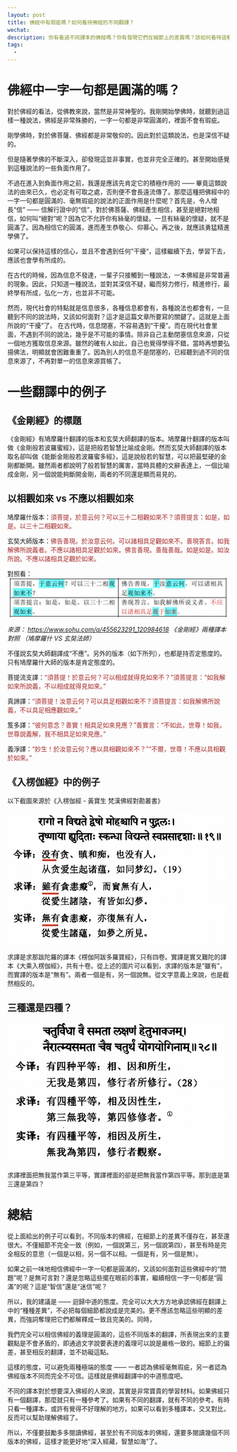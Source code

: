 ```yaml
---
layout: post
title: 佛經中有瑕疵嗎？如何看待佛經的不同翻譯？
wechat: 
description: 你有看過不同譯本的佛經嗎？你有發現它們在細節上的差異嗎？該如何看待這種差異呢？可以用中道的態度看待它們，即承認它們在翻譯上的不同和細節差異，但這些並不影響我們學習佛經的主要意思和義理，甚至不同的譯本提供的交叉參考可以幫助我們更好地深入經藏。
tags:
  - 
---
```


# 佛經中一字一句都是圓滿的嗎？

對於佛經的看法，從佛教來說，當然是非常神聖的。我剛開始學佛時，就聽到過這樣一種說法，佛經是非常殊勝的，一字一句都是非常圓滿的，裡面不會有瑕疵。

剛學佛時，對於佛菩薩、佛經都是非常敬仰的。因此對於這類說法，也是深信不疑的。

但是隨著學佛的不斷深入，卻發現這並非事實，也並非完全正確的。甚至開始感覺到這種說法的一些負面作用了。

不過在進入到負面作用之前，我還是應該先肯定它的積極作用的 —— 畢竟這類說法的由來已久，也必定有可取之處，否則便不會長遠流傳了。那麼這種把佛經中的一字一句都是圓滿的、毫無瑕疵的說法的正面作用是什麼呢？首先是，令人增長“信” —— 信解行證中的“信”，對於佛菩薩、佛經產生相信，甚至是絕對地相信，如何叫“絕對”呢？因為它不允許你有絲毫的懷疑。一旦有絲毫的懷疑，就不是圓滿了。因為相信它的圓滿，進而產生恭敬心、仰慕心。再之後，就應該勇猛精進學佛了。

如果可以保持這樣的信心，並且不會遇到任何”干擾“，這樣繼續下去，學習下去，應該也會學有所成的。

在古代的時候，因為信息不發達，一輩子只接觸到一種說法，一本佛經是非常普遍的現象。因此，只知道一種說法，並對其深信不疑，繼而努力修行，精進修行，最終學有所成，弘化一方，也並非不可能。

然而，現代社會的特點就是信息很多，各種信息都會有，各種說法也都會有，一旦聽到不同的說法時，又該如何面對？這才是這篇文章所要寫的關鍵了。這就是上面所說的“干擾”了。 在古代時，信息閉塞，不容易遇到“干擾”。而在現代社會里面，不遇到不同的說法，幾乎是不可能的事情。除非自己主動閉塞信息來源，只從一個地方獲取信息來源。雖然的確有人如此，自己也覺得學得不錯，當時再想要弘揚佛法，明顯就會困難重重了。因為別人的信息不是閉塞的，已經聽到過不同的信息來源了，不再對單一的信息來源買帳了。

# 一些翻譯中的例子

## 《金剛經》的標題

《金剛經》有鳩摩羅什翻譯的版本和玄奘大師翻譯的版本。鳩摩羅什翻譯的版本叫做《金剛般若波羅蜜經》，這是把般若智慧比喻成金剛。然而玄奘大師翻譯的版本取名卻叫做《能斷金剛般若波羅蜜多經》，這是說般若的智慧，可以把最堅硬的金剛都斷開。雖然兩者都說明了般若智慧的厲害，當時具體的文辭表達上，一個比喻成金剛，另一個說能夠斷開金剛，兩者的不同還是顯而易見的。

## 以相觀如來 vs 不應以相觀如來

鳩摩羅什版本：<span style="color:brown">須菩提，於意云何？可以三十二相觀如來不？須菩提言：如是，如是。以三十二相觀如來。

玄奘大師版本：<span style="color:brown">佛告善現。於汝意云何。可以諸相具足觀如來不。善現答言。如我解佛所說義者。不應以諸相具足觀於如來。佛言善現。善哉善哉。如是如是。如汝所說。不應以諸相具足觀於如來。

對照看：
![](../images/2024-05-03-11-41-40.png)

*來源： https://www.sohu.com/a/455623291_120984618 《金剛經》兩種譯本對照 （鳩摩羅什 VS 玄奘法師）*

不僅說玄奘大師翻譯成“不應”。另外的版本（如下所列），也都是持否定態度的。只有鳩摩羅什大師的版本是肯定態度的。

菩提流支譯：<span style="color:brown">“須菩提！於意云何？可以相成就得見如來不？”須菩提言：“如我解如來所說義，不以相成就得見如來。”

真諦譯：<span style="color:brown">“須菩提！汝意云何？可以具足相觀如來不？須菩提言：如我解佛所說義，不以具足相應觀如來。”

笈多譯：<span style="color:brown">“彼何意念？善實！相具足如來見應？”善實言：“不如此，世尊！如我，世尊說義解，我不相具足如來見應。”

義淨譯：<span style="color:brown">“妙生！於汝意云何？應以具相觀如來不？”“不爾，世尊！不應以具相觀於如來。”

## 《入楞伽經》中的例子

以下截圖來源於《入楞伽經 - 黃寶生 梵漢佛經對勘叢書》

![](../images/2024-05-03-12-22-01.png)

求譯是求那跋陀羅的譯本《楞伽阿跋多羅寶經》，只有四卷。實譯是實叉難陀的譯本《大乘入楞伽經》，共有十卷。從上述的圖片可以看到，求譯的版本是“雖有”，而實譯的版本是“無有”。兩者一個是有，另一個說無。從文字意義上來說，也是截然相反的。

## 三種還是四種？

![](../images/2024-05-03-11-57-26.png)

求譯裡面把無我當作第三平等，實譯裡面的卻是把無我當作第四平等。那到底是第三還是第四？

# 總結

從上面給出的例子可以看到，不同版本的佛經，在細節上的差異不僅存在，甚至還很大。不僅細節不完全一致（例如，一個說第三，另一個說第四），甚至有時是完全相反的意思（一個是以相，另一個不以相。一個是有，另一個是無）。

如果之前一味地相信佛經中一字一句都是圓滿的，又該如何面對這些佛經中的“問題”呢？是無可言對？還是忽略這些擺在眼前的事實，繼續相信一字一句都是“圓滿”的呢？這是“智信”還是“迷信”呢？

所以，我的建議是 —— 迴歸中道的態度。完全可以大大方方地承認佛經在翻譯上中的“種種差異”，不必把每個細節都說成是完美的。更不應該忽略這些明顯的差異，而強詞奪理把它們都解釋成一致且完美的。同時，

我們完全可以相信佛經的義理是圓滿的，這些不同版本的翻譯，所表現出來的主要觀點是不會矛盾的，即通過文字說要表達的義理可以說是嚴格一致的。細節上的偏差，甚至相反的翻譯，並不妨礙這點。

這樣的態度，可以避免兩種極端的態度 —— 一者認為佛經毫無瑕疵，另一者認為佛經版本不同而完全不可信。這樣就是佛經翻譯中的中道態度吧。

不同的譯本對於想要深入佛經的人來說，其實是非常寶貴的學習材料。如果佛經只有一個翻譯，那麼就只有一種參考了。如果有不同的翻譯，就有不同的參考。有時只看一種譯本，或許有覺得不好理解的地方。如果可以看到多種譯本，交叉對比，反而可以幫助理解佛經了。

所以，不僅要鼓勵多多閱讀佛經，甚至於有不同版本的佛經，還要多閱讀幾個不同版本的佛經，這樣才能更好地“深入經藏，智慧如海”了。


